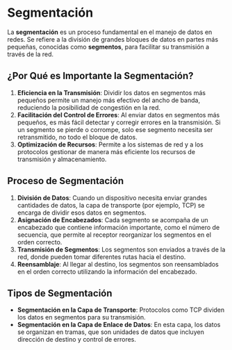 # Segmentación

La **segmentación** es un proceso fundamental en el manejo de datos en redes. Se refiere a la división de grandes bloques de datos en partes más pequeñas, conocidas como **segmentos**, para facilitar su transmisión a través de la red.

## ¿Por Qué es Importante la Segmentación?

1. **Eficiencia en la Transmisión**: Dividir los datos en segmentos más pequeños permite un manejo más efectivo del ancho de banda, reduciendo la posibilidad de congestión en la red.
2. **Facilitación del Control de Errores**: Al enviar datos en segmentos más pequeños, es más fácil detectar y corregir errores en la transmisión. Si un segmento se pierde o corrompe, solo ese segmento necesita ser retransmitido, no todo el bloque de datos.
3. **Optimización de Recursos**: Permite a los sistemas de red y a los protocolos gestionar de manera más eficiente los recursos de transmisión y almacenamiento.

## Proceso de Segmentación

1. **División de Datos**: Cuando un dispositivo necesita enviar grandes cantidades de datos, la capa de transporte (por ejemplo, TCP) se encarga de dividir esos datos en segmentos.
2. **Asignación de Encabezados**: Cada segmento se acompaña de un encabezado que contiene información importante, como el número de secuencia, que permite al receptor reorganizar los segmentos en el orden correcto.
3. **Transmisión de Segmentos**: Los segmentos son enviados a través de la red, donde pueden tomar diferentes rutas hacia el destino.
4. **Reensamblaje**: Al llegar al destino, los segmentos son reensamblados en el orden correcto utilizando la información del encabezado.

## Tipos de Segmentación

- **Segmentación en la Capa de Transporte**: Protocolos como TCP dividen los datos en segmentos para su transmisión.
- **Segmentación en la Capa de Enlace de Datos**: En esta capa, los datos se organizan en tramas, que son unidades de datos que incluyen dirección de destino y control de errores.
